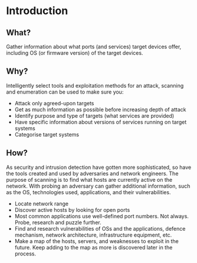 # Introduction

## What?

Gather information about what ports (and services) target devices offer, including OS (or firmware version) of the target devices.

## Why?

Intelligently select tools and exploitation methods for an attack, scanning and enumeration can be used to make sure you:

* Attack only agreed-upon targets
* Get as much information as possible before increasing depth of attack
* Identify purpose and type of targets (what services are provided)
* Have specific information about versions of services running on target systems
* Categorise target systems

## How?

As security and intrusion detection have gotten more sophisticated, so have the tools created and used by adversaries 
and network engineers. The purpose of scanning is to find what hosts are currently active on the network. With probing 
an adversary can gather additional information, such as the OS, technologies used, applications, and their vulnerabilities.

* Locate network range
* Discover active hosts by looking for open ports
* Most common applications use well-defined port numbers. Not always. Probe, research and puzzle further.
* Find and research vulnerabilities of OSs and the applications, defence mechanism, network architecture, infrastructure equipment, etc.
* Make a map of the hosts, servers, and weaknesses to exploit in the future. Keep adding to the map as more is discovered later in the process.



